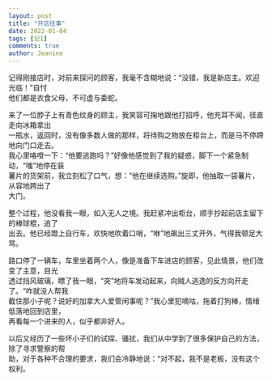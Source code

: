 ```yaml
---
layout: post
title: "开店往事"
date: 2022-01-04 
tags: [记1]
comments: true
author: Jeanine 
---
```

记得刚接店时，对前来探问的顾客，我毫不含糊地说：“没错，我是新店主。欢迎光临！”自忖  
他们都是衣食父母，不可虚与委蛇。  

来了一位脖子上有青色纹身的顾主，我笑容可掬地跟他打招呼，他充耳不闻，径直走向冰箱拿出  
一瓶水，返回时，没有像多数人做的那样，将待购之物放在柜台上，而是马不停蹄地向门口走去。  
我心里咯噔一下：“他要逃跑吗？”好像他感觉到了我的疑惑，脚下一个紧急制动，“嗤”地停在装  
薯片的货架前，我立刻松了口气，想：“他在继续选购。”旋即，他抽取一袋薯片，从容地跨出了  
大门。  

整个过程，他没看我一眼，如入无人之境。我赶紧冲出柜台，顺手抄起前店主留下的棒球棍，追了  
出去。他已经蹬上自行车，欢快地吹着口哨，“咻”地飙出三丈开外，气得我顿足大骂。  

路口停了一辆车，车里坐着两个人，像是准备下车进店的顾客，见此情景，他们改变了主意，目光  
透过挡风玻璃，瞟了我一眼，“突”地将车发动起来，向贼人逃逸的反方向开走了。“咋就没人帮我  
截住那小子呢？说好的加拿大人爱管闲事呢？”我心里犯嘀咕，拖着打狗棒，情绪低落地回到店里，  
再看每一个进来的人，似乎都非好人。  

以后又经历了一些坏小子们的试探、骚扰，我们从中学到了很多保护自己的方法，除了寻求警察的帮  
助，对于各种不合理的要求，我们会冷静地说：“对不起，我不是老板，没有这个权利。
